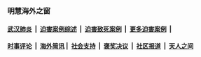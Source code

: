 
### 明慧海外之窗

####  [武汉肺炎](indexes/365.md?t=01151401) &nbsp;|&nbsp;  [迫害案例综述](indexes/328.md?t=01151401) &nbsp;|&nbsp; [迫害致死案例](indexes/277.md?t=01151401)  &nbsp;|&nbsp; [更多迫害案例](indexes/81.md?t=01151401)  &nbsp;|&nbsp; 
####  [时事评论](indexes/251.md?t=01151401) &nbsp;|&nbsp; [海外简讯](indexes/245.md?t=01151401)&nbsp;|&nbsp;  [社会支持](indexes/140.md?t=01151401) &nbsp;|&nbsp; [褒奖决议](indexes/282.md?t=01151401) &nbsp;|&nbsp; [社区报道](indexes/91.md?t=01151401)  &nbsp;|&nbsp; [天人之间](indexes/78.md?t=01151401) 

